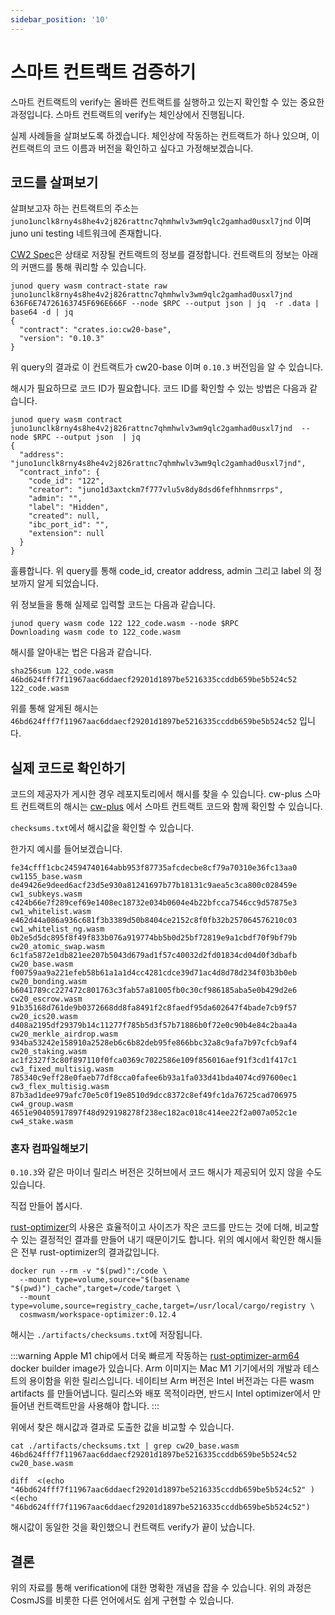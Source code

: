 ```yaml
---
sidebar_position: '10'
---
```


# 스마트 컨트랙트 검증하기

스마트 컨트랙트의 verify는 올바른 컨트랙트를 실행하고 있는지 확인할 수 있는 중요한 과정입니다. 스마트 컨트랙트의 verify는 체인상에서 진행됩니다.

실제 사례들을 살펴보도록 하겠습니다. 체인상에 작동하는 컨트랙트가 하나 있으며, 이 컨트랙트의 코드 이름과 버전을 확인하고 싶다고 가정해보겠습니다.

## 코드를 살펴보기

살펴보고자 하는 컨트랙트의 주소는`juno1unclk8rny4s8he4v2j826rattnc7qhmhwlv3wm9qlc2gamhad0usxl7jnd` 이며 juno uni testing 네트워크에 존재합니다.

[CW2 Spec](cw-plus/cw2/spec)은 상태로 저장될 컨트랙트의 정보를 결정합니다. 컨트랙트의 정보는 아래의 커맨드를 통해 쿼리할 수 있습니다.

```shell
junod query wasm contract-state raw juno1unclk8rny4s8he4v2j826rattnc7qhmhwlv3wm9qlc2gamhad0usxl7jnd 636F6E74726163745F696E666F --node $RPC --output json | jq  -r .data | base64 -d | jq
{
  "contract": "crates.io:cw20-base",
  "version": "0.10.3"
}
```

위 query의 결과로 이 컨트랙트가 cw20-base 이며 `0.10.3` 버전임을 알 수 있습니다.

해시가 필요하므로 코드 ID가 필요합니다. 코드 ID를 확인할 수 있는 방법은 다음과 같습니다.

```shell
junod query wasm contract juno1unclk8rny4s8he4v2j826rattnc7qhmhwlv3wm9qlc2gamhad0usxl7jnd  --node $RPC --output json  | jq
{
  "address": "juno1unclk8rny4s8he4v2j826rattnc7qhmhwlv3wm9qlc2gamhad0usxl7jnd",
  "contract_info": {
    "code_id": "122",
    "creator": "juno1d3axtckm7f777vlu5v8dy8dsd6fefhhnmsrrps",
    "admin": "",
    "label": "Hidden",
    "created": null,
    "ibc_port_id": "",
    "extension": null
  }
}
```

훌륭합니다. 위 query를 통해 code_id, creator address, admin 그리고 label 의 정보까지 알게 되었습니다.

위 정보들을 통해 실제로 입력할 코드는 다음과 같습니다.

```shell
junod query wasm code 122 122_code.wasm --node $RPC
Downloading wasm code to 122_code.wasm
```

해시를 알아내는 법은 다음과 같습니다.

```shell
sha256sum 122_code.wasm
46bd624fff7f11967aac6ddaecf29201d1897be5216335ccddb659be5b524c52  122_code.wasm
```

위를 통해 알게된 해시는`46bd624fff7f11967aac6ddaecf29201d1897be5216335ccddb659be5b524c52` 입니다.

## 실제 코드로 확인하기

코드의 제공자가 게시한 경우 레포지토리에서 해시를 찾을 수 있습니다. cw-plus 스마트 컨트랙트의 해시는 [cw-plus](https://github.com/CosmWasm/cw-plus/releases) 에서 스마트 컨트랙트 코드와 함께 확인할 수 있습니다.

`checksums.txt`에서 해시값을 확인할 수 있습니다.

한가지 예시를 들어보겠습니다.

```
fe34cfff1cbc24594740164abb953f87735afcdecbe8cf79a70310e36fc13aa0  cw1155_base.wasm
de49426e9deed6acf23d5e930a81241697b77b18131c9aea5c3ca800c028459e  cw1_subkeys.wasm
c424b66e7f289cef69e1408ec18732e034b0604e4b22bfcca7546cc9d57875e3  cw1_whitelist.wasm
e462d44a086a936c681f3b3389d50b8404ce2152c8f0fb32b257064576210c03  cw1_whitelist_ng.wasm
0b2e5d5dc895f8f49f833b076a919774bb5b0d25bf72819e9a1cbdf70f9bf79b  cw20_atomic_swap.wasm
6c1fa5872e1db821ee207b5043d679ad1f57c40032d2fd01834cd04d0f3dbafb  cw20_base.wasm
f00759aa9a221efeb58b61a1a1d4cc4281cdce39d71ac4d8d78d234f03b3b0eb  cw20_bonding.wasm
b6041789cc227472c801763c3fab57a81005fb0c30cf986185aba5e0b429d2e6  cw20_escrow.wasm
91b35168d761de9b0372668dd8fa8491f2c8faedf95da602647f4bade7cb9f57  cw20_ics20.wasm
d408a2195df29379b14c11277f785b5d3f57b71886b0f72e0c90b4e84c2baa4a  cw20_merkle_airdrop.wasm
934ba53242e158910a2528eb6c6b82deb95fe866bbc32a8c9afa7b97cfcb9af4  cw20_staking.wasm
ac1f2327f3c80f897110f0fca0369c7022586e109f856016aef91f3cd1f417c1  cw3_fixed_multisig.wasm
785340c9eff28e0faeb77df8cca0fafee6b93a1fa033d41bda4074cd97600ec1  cw3_flex_multisig.wasm
87b3ad1dee979afc70e5c0f19e8510d9dcc8372c8ef49fc1da76725cad706975  cw4_group.wasm
4651e90405917897f48d929198278f238ec182ac018c414ee22f2a007a052c1e  cw4_stake.wasm
```

### 혼자 컴파일해보기

`0.10.3`와 같은 마이너 릴리스 버전은 깃허브에서 코드 해시가 제공되어 있지 않을 수도 있습니다.

직접 만들어 봅시다.

[rust-optimizer](https://github.com/CosmWasm/rust-optimizer)의 사용은 효율적이고 사이즈가 작은 코드를 만드는 것에 더해, 비교할 수 있는 결정적인 결과를 만들어 내기 때문이기도 합니다. 위의 예시에서 확인한 해시들은 전부 rust-optimizer의 결과값입니다.

```shell
docker run --rm -v "$(pwd)":/code \
  --mount type=volume,source="$(basename "$(pwd)")_cache",target=/code/target \
  --mount type=volume,source=registry_cache,target=/usr/local/cargo/registry \
  cosmwasm/workspace-optimizer:0.12.4
```

해시는 `./artifacts/checksums.txt`에 저장됩니다.

:::warning Apple M1 chip에서 더욱 빠르게 작동하는 [rust-optimizer-arm64](https://hub.docker.com/r/cosmwasm/rust-optimizer-arm64) docker builder image가 있습니다. Arm 이미지는 Mac M1 기기에서의 개발과 테스트의 용이함을 위한 릴리스입니다. 네이티브 Arm 버전은 Intel 버전과는 다른 wasm artifacts 를 만들어냅니다. 릴리스와 배포 목적이라면, 반드시 Intel optimizer에서 만들어낸 컨트랙트만을 사용해야 합니다. :::

위에서 찾은 해시값과 결과로 도출한 값을 비교할 수 있습니다.

```shell
cat ./artifacts/checksums.txt | grep cw20_base.wasm
46bd624fff7f11967aac6ddaecf29201d1897be5216335ccddb659be5b524c52  cw20_base.wasm
```

```shell
diff  <(echo "46bd624fff7f11967aac6ddaecf29201d1897be5216335ccddb659be5b524c52" ) <(echo "46bd624fff7f11967aac6ddaecf29201d1897be5216335ccddb659be5b524c52")
```

해시값이 동일한 것을 확인했으니 컨트랙트 verify가 끝이 났습니다.

## 결론

위의 자료를 통해 verification에 대한 명확한 개념을 잡을 수 있습니다. 위의 과정은 CosmJS를 비롯한 다른 언어에서도 쉽게 구현할 수 있습니다.
